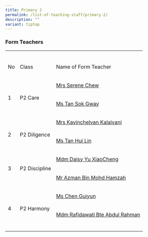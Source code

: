 ```yaml
---
title: Primary 2
permalink: /list-of-teaching-staff/primary-2/
description: ""
variant: tiptap
---
```

<h3><strong>Form Teachers</strong></h3>
<table style="minWidth: 75px">
<colgroup>
<col>
<col>
<col>
</colgroup>
<tbody>
<tr>
<td rowspan="1" colspan="1">
<p></p>
</td>
<td rowspan="1" colspan="1">
<p></p>
</td>
<td rowspan="1" colspan="1">
<p></p>
</td>
</tr>
<tr>
<td rowspan="1" colspan="1">
<p>No</p>
</td>
<td rowspan="1" colspan="1">
<p>Class</p>
</td>
<td rowspan="1" colspan="1">
<p>Name of Form Teacher</p>
</td>
</tr>
<tr>
<td rowspan="2" colspan="1">
<p>
<br>1</p>
</td>
<td rowspan="2" colspan="1">
<p>
<br>P2 Care</p>
</td>
<td rowspan="1" colspan="1">
<p><a href="mailto:Pek_Bee_Nai_Serene_B@schools.gov.sg" rel="noopener noreferrer nofollow" target="_blank">Mrs Serene Chew</a>
</p>
</td>
</tr>
<tr>
<td rowspan="1" colspan="1">
<p><a href="mailto:tan_sok_gway@schools.gov.sg" rel="noopener noreferrer nofollow" target="_blank">Ms Tan Sok Gway</a>
</p>
</td>
</tr>
<tr>
<td rowspan="2" colspan="1">
<p>
<br>2</p>
</td>
<td rowspan="2" colspan="1">
<p>
<br>P2 Diligence</p>
</td>
<td rowspan="1" colspan="1">
<p><a href="mailto:kavinchelvan_kalaivani@schools.gov.sg" rel="noopener noreferrer nofollow" target="_blank">Mrs Kavinchelvan Kalaivani</a>
</p>
</td>
</tr>
<tr>
<td rowspan="1" colspan="1">
<p><a href="mailto:tan_hui_lin_a@schools.gov.sg" rel="noopener noreferrer nofollow" target="_blank">Ms Tan Hui Lin</a>
</p>
</td>
</tr>
<tr>
<td rowspan="2" colspan="1">
<p></p>
<p>3</p>
</td>
<td rowspan="2" colspan="1">
<p></p>
<p>P2 Discipline</p>
</td>
<td rowspan="1" colspan="1">
<p><a href="mailto:yu_xiaocheng@moe.edu.sg" rel="noopener noreferrer nofollow" target="_blank">Mdm Daisy Yu XiaoCheng</a>
</p>
</td>
</tr>
<tr>
<td rowspan="1" colspan="1">
<p><a href="mailto:azman_mohamed_hamzah@schools.gov.sg" rel="noopener nofollow" target="_blank">Mr Azman Bin Mohd Hamzah</a>
</p>
</td>
</tr>
<tr>
<td rowspan="2" colspan="1">
<p>
<br>4</p>
</td>
<td rowspan="2" colspan="1">
<p>
<br>P2 Harmony</p>
</td>
<td rowspan="1" colspan="1">
<p><a href="mailto:chen_guiyun@schools.gov.sg" rel="noopener nofollow" target="_blank">Ms Chen Guiyun</a>
</p>
</td>
</tr>
<tr>
<td rowspan="1" colspan="1">
<p><a href="mailto:rafidawati_abdul_rahman@schools.gov.sg" rel="noopener nofollow" target="_blank">Mdm Rafidawati Bte Abdul Rahman</a>
</p>
</td>
</tr>
<tr>
<td rowspan="1" colspan="1">
<p></p>
</td>
<td rowspan="1" colspan="1">
<p></p>
</td>
<td rowspan="1" colspan="1">
<p></p>
</td>
</tr>
</tbody>
</table>
<p></p>